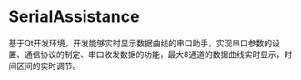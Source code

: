 # SerialAssistance
基于Qt开发环境，开发能够实时显示数据曲线的串口助手，实现串口参数的设置、通信协议的制定、串口收发数据的功能，最大8通道的数据曲线实时显示，时间区间的实时调节。
